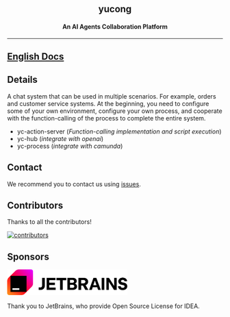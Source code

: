 <h2 align="center">yucong</h2>

<h4 align=center>An AI Agents Collaboration Platform</h4>

****

## [English Docs](https://leapbound.github.io/)

## Details

A chat system that can be used in multiple scenarios. For example, orders and customer service systems. At the beginning, you need to configure some of your own environment, configure your own process, and cooperate with the function-calling of the process to complete the entire system.

- yc-action-server (*Function-calling implementation and script execution*)
- yc-hub (*integrate with openai*)
- yc-process (*integrate with camunda*)

## Contact

We recommend you to contact us using [issues](https://github.com/LeapBound/yucong/issues).

## Contributors

Thanks to all the contributors!

[![contributors](https://contrib.rocks/image?repo=LeapBound/yucong)](https://github.com/LeapBound/yucong/graphs/contributors)

## Sponsors

<p>
 <a href="https://www.jetbrains.com/community/opensource/#support" target="_blank">
   <img height="60" src="https://github.com/LeapBound/leapbound.github.io/blob/main/docs/jetbrains.png?raw=true">
 </a>
</p>

Thank you to JetBrains, who provide Open Source License for IDEA.

